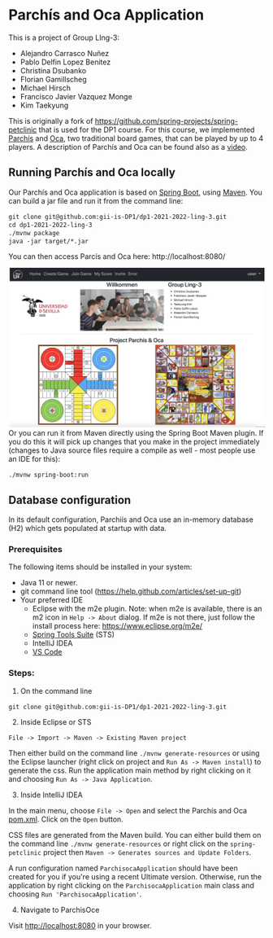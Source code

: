 # Parchís and Oca  Application

This is a project of Group LIng-3:

* Alejandro Carrasco Nuñez
* Pablo Delfin Lopez Benitez
* Christina Dsubanko
* Florian Gamillscheg
* Michael Hirsch
* Francisco Javier Vazquez Monge
* Kim Taekyung

This is originally a fork of https://github.com/spring-projects/spring-petclinic that is used for the DP1 course. For this 
course, we implemented [Parchís](https://en.wikipedia.org/wiki/Parch%C3%ADs) and [Oca](https://en.wikipedia.org/wiki/Game_of_the_Goose), two traditional board games, that can be played by up to 4 players. A description of Parchís and Oca can be found
also as a [video](https://youtu.be/UGfm4RM0_tM).

## Running Parchís and Oca locally
Our Parchís and Oca application is based on [Spring Boot](https://spring.io/guides/gs/spring-boot), using [Maven](https://spring.io/guides/gs/maven/). You can build a jar file and run it from the command line:


```
git clone git@github.com:gii-is-DP1/dp1-2021-2022-ling-3.git
cd dp1-2021-2022-ling-3
./mvnw package
java -jar target/*.jar
```

You can then access Parcís and Oca here: http://localhost:8080/

![parcis_and_oca](src/main/resources/static/resources/images/main_page.png)
Or you can run it from Maven directly using the Spring Boot Maven plugin. If you do this it will pick up changes that you make in the project immediately (changes to Java source files require a compile as well - most people use an IDE for this):

```
./mvnw spring-boot:run
```

## Database configuration

In its default configuration, Parchiís and Oca use an in-memory database (H2) which
gets populated at startup with data.

### Prerequisites
The following items should be installed in your system:
* Java 11 or newer.
* git command line tool (https://help.github.com/articles/set-up-git)
* Your preferred IDE
    * Eclipse with the m2e plugin. Note: when m2e is available, there is an m2 icon in `Help -> About` dialog. If m2e is
      not there, just follow the install process here: https://www.eclipse.org/m2e/
    * [Spring Tools Suite](https://spring.io/tools) (STS)
    * IntelliJ IDEA
    * [VS Code](https://code.visualstudio.com)

### Steps:

1) On the command line
```
git clone git@github.com:gii-is-DP1/dp1-2021-2022-ling-3.git
```
2) Inside Eclipse or STS
```
File -> Import -> Maven -> Existing Maven project
```

Then either build on the command line `./mvnw generate-resources` or using the Eclipse launcher (right click on project and `Run As -> Maven install`) to generate the css. Run the application main method by right clicking on it and choosing `Run As -> Java Application`.

3) Inside IntelliJ IDEA

In the main menu, choose `File -> Open` and select the Parchís and Oca [pom.xml](pom.xml). Click on the `Open` button.

CSS files are generated from the Maven build. You can either build them on the command line `./mvnw generate-resources`
or right click on the `spring-petclinic` project then `Maven -> Generates sources and Update Folders`.

A run configuration named `ParchisocaApplication` should have been created for you if you're using a recent Ultimate
version. Otherwise, run the application by right clicking on the `ParchisocaApplication` main class and choosing
`Run 'ParchisocaApplication'`.

4) Navigate to ParchisOce

Visit [http://localhost:8080](http://localhost:8080) in your browser.



